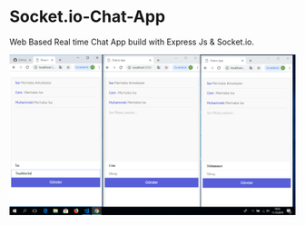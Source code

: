 # Socket.io-Chat-App
Web Based Real time Chat App build with Express Js &amp; Socket.io.

![Socket.io-Chat-App](/product.png)
